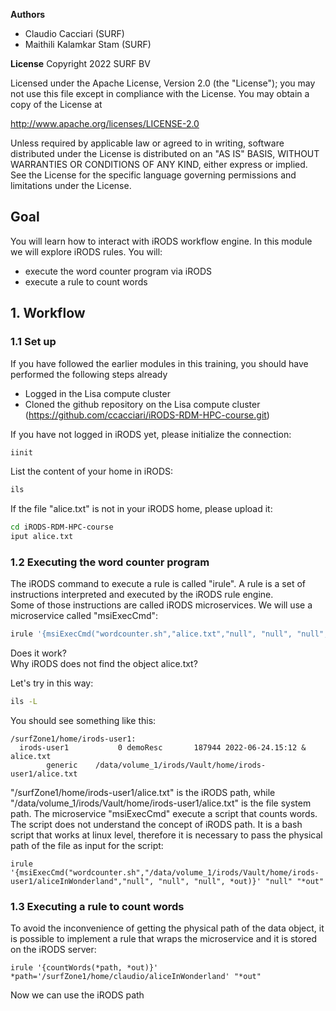 **Authors**
- Claudio Cacciari (SURF)
- Maithili Kalamkar Stam (SURF)

**License**
Copyright 2022 SURF BV

Licensed under the Apache License, Version 2.0 (the "License"); you may not use this file except in compliance with the License. You may obtain a copy of the License at

http://www.apache.org/licenses/LICENSE-2.0

Unless required by applicable law or agreed to in writing, software distributed under the License is distributed on an "AS IS" BASIS, WITHOUT WARRANTIES OR CONDITIONS OF ANY KIND, either express or implied. See the License for the specific language governing permissions and limitations under the License.

## Goal
You will learn how to interact with iRODS workflow engine. In this module we will explore iRODS rules. You will:

- execute the word counter program via iRODS
- execute a rule to count words

## 1. Workflow

### 1.1 Set up

If you have followed the earlier modules in this training, you should have performed the following steps already 

- Logged in the Lisa compute cluster
- Cloned the github repository on the Lisa compute cluster (https://github.com/ccacciari/iRODS-RDM-HPC-course.git)

If you have not logged in iRODS yet, please initialize the connection:

```sh
iinit
```

List the content of your home in iRODS:

```sh
ils
```

If the file "alice.txt" is not in your iRODS home, please upload it:

```sh
cd iRODS-RDM-HPC-course
iput alice.txt
```

### 1.2 Executing the word counter program

The iRODS command to execute a rule is called "irule". A rule is a set of instructions interpreted and executed by the iRODS rule engine.  
Some of those instructions are called iRODS microservices. We will use a microservice called "msiExecCmd":  

```sh
irule '{msiExecCmd("wordcounter.sh","alice.txt","null", "null", "null", *out)}' "null" "*out"
```
Does it work?  
Why iRODS does not find the object alice.txt?

Let's try in this way:

```sh
ils -L
```

You should see something like this:

```
/surfZone1/home/irods-user1:
  irods-user1           0 demoResc       187944 2022-06-24.15:12 & alice.txt
        generic    /data/volume_1/irods/Vault/home/irods-user1/alice.txt
```
"/surfZone1/home/irods-user1/alice.txt" is the iRODS path, while "/data/volume_1/irods/Vault/home/irods-user1/alice.txt"
is the file system path. The microservice "msiExecCmd" execute a script that counts words. The script does not understand
the concept of iRODS path. It is a bash script that works at linux level, therefore it is necessary to pass the physical path
of the file as input for the script:

```
irule '{msiExecCmd("wordcounter.sh","/data/volume_1/irods/Vault/home/irods-user1/aliceInWonderland","null", "null", "null", *out)}' "null" "*out"
```

### 1.3 Executing a rule to count words

To avoid the inconvenience of getting the physical path of the data object, it is possible to implement a rule
that wraps the microservice and it is stored on the iRODS server:

```
irule '{countWords(*path, *out)}' *path='/surfZone1/home/claudio/aliceInWonderland' "*out"
```

Now we can use the iRODS path